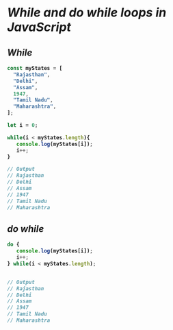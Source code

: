 # _While and do while loops in JavaScript_

## _While_
<b>

```javascript
const myStates = [
  "Rajasthan",
  "Delhi",
  "Assam",
  1947,
  "Tamil Nadu",
  "Maharashtra",
];

let i = 0;

while(i < myStates.length){
   console.log(myStates[i]);
   i++;
}

// Output        
// Rajasthan     
// Delhi        
// Assam
// 1947
// Tamil Nadu
// Maharashtra
```

## _do while_

```javascript
do {
   console.log(myStates[i]);
   i++;
} while(i < myStates.length);


// Output
// Rajasthan
// Delhi
// Assam
// 1947
// Tamil Nadu
// Maharashtra
```
</b>
